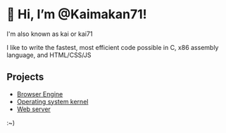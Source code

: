 # 👋 Hi, I’m @Kaimakan71!
I'm also known as kai or kai71

I like to write the fastest, most efficient code possible in C, x86 assembly language, and HTML/CSS/JS

## Projects
* [Browser Engine](https://github.com/Kaimakan71/LibWWW)
* [Operating system kernel](https://github.com/Kaimakan71/FOSOS)
* [Web server](https://github.com/Kaimakan71/turbo)

:~)
